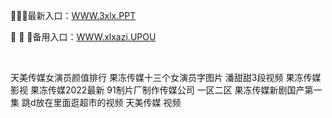 <p>
	📴📴📴最新入口：<a href="http://www.baidu.com/link?url=6MA2SWnO3Raqke39an_0PUxosM6ZrUGzi1BN9tNnlPW&wd">WWW.3xlx.PPT</a> 
	<p>
		👚
👚
👚备用入口：<a href="http://www.baidu.com/link?url=6MA2SWnO3Raqke39an_0PUxosM6ZrUGzi1BN9tNnlPW&wd">WWW.xlxazi.UPOU</a> 
	</p>
	<p>
		<br />
	</p>
	<p>
		天美传媒女演员颜值排行
果冻传媒十三个女演员字图片
潘甜甜3段视频
果冻传媒影视
果冻传媒2022最新
91制片厂制作传媒公司
一区二区
果冻传媒新剧国产第一集
跳d放在里面逛超市的视频
天美传媒 视频
	</p>
